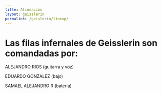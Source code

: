 ```yaml
---
title: Alineación
layout: geisslerin
permalink: /geislerin/lineup/
---
```


# Las filas infernales de Geisslerin son comandadas por:

ALEJANDRO RIOS (guitarra y voz) 

EDUARDO GONZALEZ (bajo)

SAMAEL ALEJANDRO R.(bateria) 
